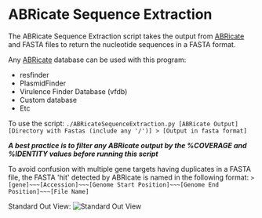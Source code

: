 # ABRicate Sequence Extraction

The ABRicate Sequence Extraction script takes the output from [ABRicate](https://github.com/tseemann/abricate) and FASTA files to return the nucleotide sequences in a FASTA format.

Any [ABRicate](https://github.com/tseemann/abricate) database can be used with this program:
* resfinder
* PlasmidFinder
* Virulence Finder Database (vfdb)
* Custom database
* Etc

To use the script:
```./ABRicateSequenceExtraction.py [ABRicate Output] [Directory with Fastas (include any '/')] > [Output in fasta format]``` 

***A best practice is to filter any ABRicate output by the %COVERAGE and %IDENTITY values before running this script***

To avoid confusion with multiple gene targets having duplicates in a FASTA file, the FASTA 'hit' detected by ABRicate is named in the following format: 
```>[gene]~~~[Accession]~~~[Genome Start Position]~~~[Genome End Position]~~~[File Name]```

Standard Out View:
![Standard Out View](https://github.com/nielsend/ABRicateSequenceExtraction/blob/master/ABRSeqExtractOutput.png)

